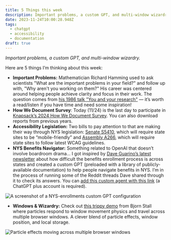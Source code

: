 ```yaml
---
title: 5 Things this week
description: Important problems, a custom GPT, and multi-window wizardry.
date: 2023-11-24T10:00:28.948Z
tags:
  - chatgpt
  - accessibility
  - documentation
draft: true
---
```

*Important problems, a custom GPT, and multi-window wizardry.*

Here are 5 things I’m thinking about this week:

* **Important Problems:** Mathematician Richard Hamming used to ask scientists "What are the important problems in your field?" and follow up with, "Why aren't you working on them?" His career was centered around helping people achieve clarity and focus in their work. The question comes from [his 1986 talk "You and your research"](http://www.paulgraham.com/hamming.html) — it’s worth a read/listen if you have time and need some inspiration!
* **How We Document Survey**: Today (11/24) is the last day to participate in [Knapsack’s 2024 How We Document Survey](https://zeroheight.com/how-we-document/). You can also download reports from previous years. 
* **Accessibility Legislation:** Two bills to pay attention to that are making their way through NYS legislation: [Senate S5410](https://www.nysenate.gov/legislation/bills/2023/S5410), which will require state sites to be “mobile-friendly” and [Assembly A266](https://www.nysenate.gov/legislation/bills/2023/A266/amendment/A), which will require state sites to follow latest WCAG guidelines.
* **NYS Benefits Navigator:** Something related to OpenAI that doesn’t involve boardroom drama… I got inspired by [Dave Guarino’s latest newsletter](https://daveguarino.substack.com/p/friday-miscellany-overloaded-call) about how difficult the benefits enrollment process is across states and created a custom GPT (preloaded with a library of publicly-available documentation) to help people navigate benefits in NYS. I’m in the process of running some of the Reddit threads Dave shared through it to check its answers. You can [add this custom agent with this link](https://chat.openai.com/g/g-ixgNSpNgh-nys-benefits-navigator) (a ChatGPT plus account is required). 

![A screenshot of a NYS-enrollments custom GPT configuration](/assets/i/post-11-24-5-things-1.png)

* **Windows & Wizardry:** Check out [this trippy demo](https://twitter.com/nonfigurativ/status/1727322594570027343) from Bjorn Stall where particles respond to window movement physics and travel across multiple browser windows. A clever blend of particle effects, window position, and local storage. 

![Particle effects moving across multiple browser windows](/assets/i/post-11-24-5-things-2.png)